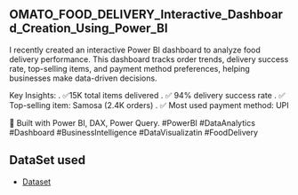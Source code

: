 ## OMATO_FOOD_DELIVERY_Interactive_Dashboard_Creation_Using_Power_BI

I recently created an interactive Power BI dashboard to analyze food delivery performance.
This dashboard tracks order trends, delivery success rate, top-selling items, and payment method preferences, helping businesses make data-driven decisions.

Key Insights:
. ✅15K total items delivered
. ✅ 94% delivery success rate
. ✅ Top-selling item: Samosa (2.4K orders)
. ✅ Most used payment method: UPI

📌 Built with Power BI, DAX, Power Query.
#PowerBI #DataAnalytics #Dashboard #BusinessIntelligence #DataVisualizatin #FoodDelivery

## DataSet used
- <a href="https://github.com/Ansarifaheem942/DataAnalyst-Omato_Food_Delivery_Project.git">Dataset</a>


